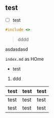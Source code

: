 ## test

- [ ] test

```c
#include <>
```

> dddd


asdasdasd

`index.md` as HOme

- test


1. ddd

|test|test|test|
|----|----|----|
|test|test|test|
|test|test|test|

